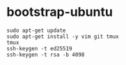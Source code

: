 # bootstrap-ubuntu
```
sudo apt-get update
sudo apt-get install -y vim git tmux
tmux
ssh-keygen -t ed25519
ssh-keygen -t rsa -b 4098
```
